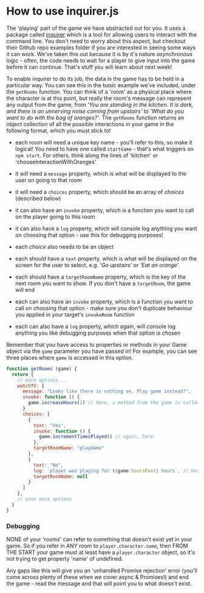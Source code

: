 # How to use inquirer.js

The 'playing' part of the game we have abstracted out for you. It uses a package called [inquirer](https://www.npmjs.com/package/inquirer/v/5.0.1) which is a tool for allowing users to interact with the command line. You don't need to worry about this aspect, but checkout their Github repo examples folder if you are interested in seeing some ways it can work. We've taken this out because it is by it's nature _asynchronous_ logic - often, the code needs to wait for a player to give input into the game before it can continue. That's stuff you will learn about next week!

To enable inquirer to do its job, the data in the game has to be held in a particular way. You can see this in the basic example we've included, under the `getRooms` function. You can think of a 'room' as a physical place where the character is at this point, but really the room's message can represent any output from the game, from _'You are standing in the kitchen. It is dark, and there is an unnerving noise coming from upstairs'_ to _'What do you want to do with the bag of oranges?'_. The `getRooms` function returns an object collection of all the possible interactions in your game in the following format, which you must stick to!

- each room will need a unique key name - you'll refer to this, so make it logical! You need to have one called `startGame` - that's what triggers on `npm start`. For others, think along the lines of 'kitchen' or 'chooseInteractionWithOranges'
- it will need a `message` property, which is what will be displayed to the user on going to that room
- it will need a `choices` property, which should be an array of _choices_ (described below)
- it can also have an `invoke` property, which is a function you want to call on the player going to this room
- it can also have a `log` property, which will console log anything you want on choosing that option - use this for debugging purposes!

- each _choice_ also needs to be an object
- each should have a `text` property, which is what will be displayed on the screen for the user to select, e.g. _'Go upstairs'_ or _'Eat an orange'_
- each should have a `targetRoomName` property, which is the key of the next room you want to show. If you don't have a `targetRoom`, the game will end
- each can also have an `invoke` property, which is a function you want to call on choosing that option - make sure you don't duplicate behaviour you applied in your target's `invokeRoom` function
- each can also have a `log` property, which again, will console log anything you like debugging purposes when that option is chosen

Remember that you have access to properties or methods in your Game object via the `game` parameter you have passed in! For example, you can see three places where `game` is accessed in this option.

```js
function getRooms (game) {
  return {
    // more options...
    watchTV: {
      message: "Looks like there is nothing on. Play game instead?",
      invoke: function () {
        game.increaseHours(1) // here, a method from the game is called
      }
      choices: [
        {
          text: "Yes",
          invoke: function () {
            game.incrementTimesPlayed() // again, here
          },
          targetRoomName: "playGame"
        },
        {
          text: "No",
          log: `player was playing for ${game.hoursPast} hours`, // here we read one of the game's properties.
          targetRoomName: null
        }
      ]
    },
    // even more options
  }
}
```

### Debugging

NONE of your 'rooms' can refer to something that doesn't exist yet in your game. So if you refer in ANY room to `player.character.name`, then FROM THE START your game must at least have a `player.character` object, so it's not trying to get property 'name' of undefined.

Any gaps like this will give you an 'unhandled Promise rejection' error (you'll come across plenty of these when we cover async & Promises!) and end the game - read the message and that will point you to what doesn't exist.
